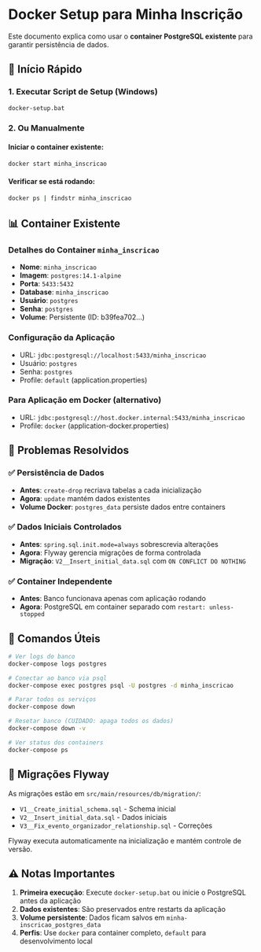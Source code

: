 # Docker Setup para Minha Inscrição

Este documento explica como usar o **container PostgreSQL existente** para garantir persistência de dados.

## 🚀 Início Rápido

### 1. Executar Script de Setup (Windows)
```bash
docker-setup.bat
```

### 2. Ou Manualmente

#### Iniciar o container existente:
```bash
docker start minha_inscricao
```

#### Verificar se está rodando:
```bash
docker ps | findstr minha_inscricao
```

## 📊 Container Existente

### Detalhes do Container `minha_inscricao`
- **Nome**: `minha_inscricao`
- **Imagem**: `postgres:14.1-alpine`
- **Porta**: `5433:5432`
- **Database**: `minha_inscricao`
- **Usuário**: `postgres`
- **Senha**: `postgres`
- **Volume**: Persistente (ID: b39fea702...)

### Configuração da Aplicação
- URL: `jdbc:postgresql://localhost:5433/minha_inscricao`
- Usuário: `postgres`
- Senha: `postgres`
- Profile: `default` (application.properties)

### Para Aplicação em Docker (alternativo)
- URL: `jdbc:postgresql://host.docker.internal:5433/minha_inscricao`
- Profile: `docker` (application-docker.properties)

## 🔧 Problemas Resolvidos

### ✅ Persistência de Dados
- **Antes**: `create-drop` recriava tabelas a cada inicialização
- **Agora**: `update` mantém dados existentes
- **Volume Docker**: `postgres_data` persiste dados entre containers

### ✅ Dados Iniciais Controlados
- **Antes**: `spring.sql.init.mode=always` sobrescrevia alterações
- **Agora**: Flyway gerencia migrações de forma controlada
- **Migração**: `V2__Insert_initial_data.sql` com `ON CONFLICT DO NOTHING`

### ✅ Container Independente
- **Antes**: Banco funcionava apenas com aplicação rodando
- **Agora**: PostgreSQL em container separado com `restart: unless-stopped`

## 📝 Comandos Úteis

```bash
# Ver logs do banco
docker-compose logs postgres

# Conectar ao banco via psql
docker-compose exec postgres psql -U postgres -d minha_inscricao

# Parar todos os serviços
docker-compose down

# Resetar banco (CUIDADO: apaga todos os dados)
docker-compose down -v

# Ver status dos containers
docker-compose ps
```

## 🔄 Migrações Flyway

As migrações estão em `src/main/resources/db/migration/`:
- `V1__Create_initial_schema.sql` - Schema inicial
- `V2__Insert_initial_data.sql` - Dados iniciais
- `V3__Fix_evento_organizador_relationship.sql` - Correções

Flyway executa automaticamente na inicialização e mantém controle de versão.

## ⚠️ Notas Importantes

1. **Primeira execução**: Execute `docker-setup.bat` ou inicie o PostgreSQL antes da aplicação
2. **Dados existentes**: São preservados entre restarts da aplicação
3. **Volume persistente**: Dados ficam salvos em `minha-inscricao_postgres_data`
4. **Perfis**: Use `docker` para container completo, `default` para desenvolvimento local
